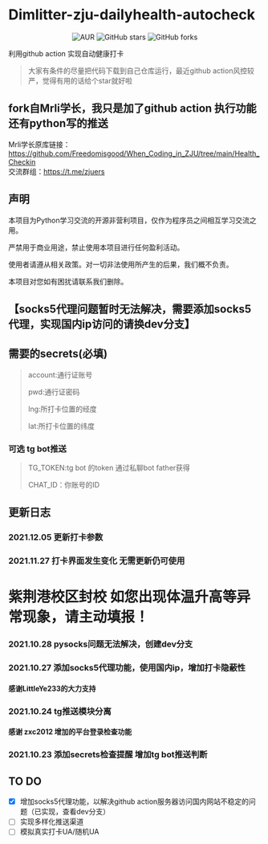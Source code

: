 # Dimlitter-zju-dailyhealth-autocheck
<div style="text-align: center">

 ![AUR](https://img.shields.io/badge/license-MIT%20License%202.0-green.svg)
![GitHub stars](https://img.shields.io/github/stars/Dimlitter/zju-dailyhealth-autocheck.svg?style=social&label=Stars)
![GitHub forks](https://img.shields.io/github/forks/Dimlitter/zju-dailyhealth-autocheck.svg?style=social&label=Fork)

</div>

利用github action 实现自动健康打卡

> 大家有条件的尽量把代码下载到自己仓库运行，最近github action风控较严，觉得有用的话给个star就好啦

## fork自Mrli学长，我只是加了github action 执行功能 还有python写的推送
Mrli学长原库链接：https://github.com/Freedomisgood/When_Coding_in_ZJU/tree/main/Health_Checkin
<br>交流群组：https://t.me/zjuers </br>
## 声明

本项目为Python学习交流的开源非营利项目，仅作为程序员之间相互学习交流之用。

严禁用于商业用途，禁止使用本项目进行任何盈利活动。

使用者请遵从相关政策。对一切非法使用所产生的后果，我们概不负责。

本项目对您如有困扰请联系我们删除。

## 【socks5代理问题暂时无法解决，需要添加socks5代理，实现国内ip访问的请换dev分支】

## 需要的secrets(必填)
 
 > account:通行证账号
 > 
 > pwd:通行证密码
 > 
 > lng:所打卡位置的经度
 > 
 > lat:所打卡位置的纬度

### 可选 tg bot推送
 
 >TG_TOKEN:tg bot 的token 通过私聊bot father获得
 >
 >CHAT_ID：你账号的ID

## 更新日志 
### 2021.12.05 更新打卡参数
### 2021.11.27 打卡界面发生变化 无需更新仍可使用
# 紫荆港校区封校 如您出现体温升高等异常现象，请主动填报！
### 2021.10.28 pysocks问题无法解决，创建dev分支
### 2021.10.27 添加socks5代理功能，使用国内ip，增加打卡隐蔽性
#### 感谢LittleYe233的大力支持
### 2021.10.24 tg推送模块分离 
#### 感谢 zxc2012 增加的平台登录检查功能
### 2021.10.23 添加secrets检查提醒 增加tg bot推送判断 

## TO DO
 - [x] 增加socks5代理功能，以解决github action服务器访问国内网站不稳定的问题（已实现，查看dev分支）
 - [ ] 实现多样化推送渠道
 - [ ] 模拟真实打卡UA/随机UA
